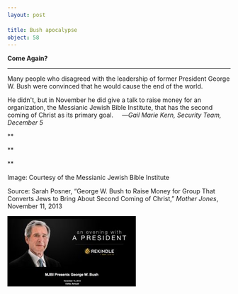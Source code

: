 ```yaml
---
layout: post

title: Bush apocalypse
object: 58
---
```

**Come Again?**

****

Many people who disagreed with the leadership of former President George W. Bush were convinced that he would cause the end of the world. 

He didn't, but in November he did give a talk to raise money for an organization, the Messianic Jewish Bible Institute, that has the second coming of Christ as its primary goal.     —*Gail Marie Kern, Security Team, December 5*

**

**

**

Image: Courtesy of the Messianic Jewish Bible Institute

Source: Sarah Posner, “George W. Bush to Raise Money for Group That Converts Jews to Bring About Second Coming of Christ,” *Mother Jones*, November 11, 2013



![](../images/13.12.05.Kern.BushEDIT-1.jpeg)
